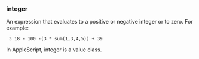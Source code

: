 ### integer

An expression that evaluates to a positive or negative integer or to zero.  For example: 

<code><pre>
3
18 - 100
-(3 * sum(1,3,4,5)) + 39
</pre></code>

In AppleScript, integer is a value class. 